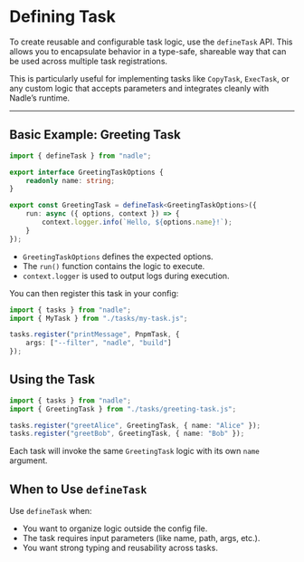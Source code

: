 # Defining Task

To create reusable and configurable task logic, use the `defineTask` API. This allows you to encapsulate behavior in a type-safe, shareable way that can be used across multiple task registrations.

This is particularly useful for implementing tasks like `CopyTask`, `ExecTask`, or any custom logic that accepts parameters and integrates cleanly with Nadle’s runtime.

---

## Basic Example: Greeting Task

```ts title="tasks/greeting-task.ts"
import { defineTask } from "nadle";

export interface GreetingTaskOptions {
	readonly name: string;
}

export const GreetingTask = defineTask<GreetingTaskOptions>({
	run: async ({ options, context }) => {
		context.logger.info(`Hello, ${options.name}!`);
	}
});
```

- `GreetingTaskOptions` defines the expected options.
- The `run()` function contains the logic to execute.
- `context.logger` is used to output logs during execution.

You can then register this task in your config:

```ts
import { tasks } from "nadle";
import { MyTask } from "./tasks/my-task.js";

tasks.register("printMessage", PnpmTask, {
	args: ["--filter", "nadle", "build"]
});
```

## Using the Task

```ts
import { tasks } from "nadle";
import { GreetingTask } from "./tasks/greeting-task.js";

tasks.register("greetAlice", GreetingTask, { name: "Alice" });
tasks.register("greetBob", GreetingTask, { name: "Bob" });
```

Each task will invoke the same `GreetingTask` logic with its own `name` argument.

## When to Use `defineTask`

Use `defineTask` when:

- You want to organize logic outside the config file.
- The task requires input parameters (like name, path, args, etc.).
- You want strong typing and reusability across tasks.
